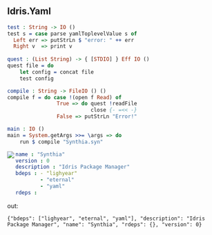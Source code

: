 Idris.Yaml
----------

``` idris
test : String -> IO ()
test s = case parse yamlToplevelValue s of
  Left err => putStrLn $ "error: " ++ err
  Right v  => print v
  
quest : (List String) -> { [STDIO] } Eff IO ()
quest file = do
    let config = concat file
    test config

compile : String -> FileIO () ()
compile f = do case !(open f Read) of
                True => do quest !readFile
                           close {- =<< -}
                False => putStrLn "Error!"

main : IO ()
main = System.getArgs >>= \args => do
    run $ compile "Synthia.syn"
```

<img align="left" src="http://fc02.deviantart.net/fs70/f/2012/031/3/6/yun_by_thamychan-d4o7bqo.png"/>

``` yaml
name : "Synthia"
version : 0
description : "Idris Package Manager"
bdeps : - "lighyear"
        - "eternal"
        - "yaml"
rdeps :
```

out:

``` shell
{"bdeps": ["lighyear", "eternal", "yaml"], "description": "Idris Package Manager", "name": "Synthia", "rdeps": {}, "version": 0}
```
